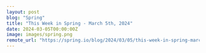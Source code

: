 ```yaml
---
layout: post
blog: "Spring"
title: "This Week in Spring - March 5th, 2024"
date: 2024-03-05T00:00:00Z
image: images/spring.png
remote_url: "https://spring.io/blog/2024/03/05/this-week-in-spring-march-5th-2024"
---
```

